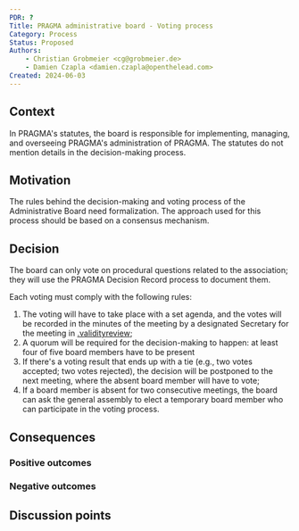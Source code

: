 ```yaml
---
PDR: ?
Title: PRAGMA administrative board - Voting process 
Category: Process
Status: Proposed 
Authors:
    - Christian Grobmeier <cg@grobmeier.de>
    - Damien Czapla <damien.czapla@openthelead.com>
Created: 2024-06-03
---
```


## Context

In PRAGMA's statutes, the board is responsible for implementing, managing, and overseeing PRAGMA's administration of PRAGMA.
The statutes do not mention details in the decision-making process.

## Motivation

The rules behind the decision-making and voting process of the Administrative Board need formalization.
The approach used for this process should be based on a consensus mechanism.

## Decision

The board can only vote on procedural questions related to the association; they will use the PRAGMA Decision Record process to document them.

Each voting must comply with the following rules:

1. The voting will have to take place with a set agenda, and the votes will be recorded in the minutes of the meeting by a designated Secretary for the meeting in [.validityreview][Archive];
2. A quorum will be required for the decision-making to happen: at least four of five board members have to be present
3. If there's a voting result that ends up with a tie (e.g., two votes accepted; two votes rejected), the decision will be postponed to the next meeting, where the absent board member will have to vote;
4. If a board member is absent for two consecutive meetings, the board can ask the general assembly to elect a temporary board member who can participate in the voting process. 

## Consequences
<!-- Describe the result/consequences of applying that decision; both positive and negative outcomes. -->
<!-- If category is a Policy, describe how to measure the application of the policy on a project (qualitative or quantitative) by using metrics that can be understood by any internet user. -->

### Positive outcomes


### Negative outcomes

## Discussion points
<!-- Summarizes, a posteriori, the major discussion points that gravitates around the decision -->


[Archive]: https://github.com/pragma-org/PDRs/tree/main/.validityreview
